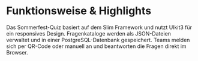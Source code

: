 # Funktionsweise & Highlights

Das Sommerfest-Quiz basiert auf dem Slim Framework und nutzt UIkit3 für ein responsives Design. Fragenkataloge werden als JSON-Dateien verwaltet und in einer PostgreSQL-Datenbank gespeichert. Teams melden sich per QR-Code oder manuell an und beantworten die Fragen direkt im Browser.
